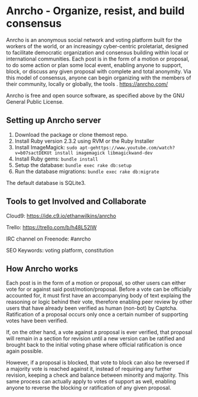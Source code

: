 Anrcho - Organize, resist, and build consensus
======
Anrcho is an anonymous social network and voting platform built for the workers of the world, or an increasingy cyber-centric proletariat, designed to facilitate democratic organization and consensus building within local or international communities. Each post is in the form of a motion or proposal, to do some action or plan some local event, enabling anyone to support, block, or discuss any given proposal with complete and total anonymity. Via this model of consensus, anyone can begin organizing with the members of their community, locally or globally, the tools .
https://anrcho.com/

Anrcho is free and open source software, as specified above by the GNU General Public License.

## Setting up Anrcho server

1. Download the package or clone themost repo.
2. Install Ruby version 2.3.2 using RVM or the Ruby Installer
3. Install ImageMagick: `sudo apt-gehttps://www.youtube.com/watch?v=b07sactDEKUt install imagemagick libmagickwand-dev`
4. Install Ruby gems: `bundle install`
5. Setup the database: `bundle exec rake db:setup`
6. Run the database migrations: `bundle exec rake db:migrate`

The default database is SQLite3.

## Tools to get Involved and Collaborate

Cloud9: https://ide.c9.io/ethanwilkins/anrcho

Trello: https://trello.com/b/h48L52IW

IRC channel on Freenode: #anrcho

SEO Keywords: voting platform, constitution

## How Anrcho works

Each post is in the form of a motion or proposal, so other users can either vote for or against said post/motion/proposal. Before a vote can be officially accounted for, it must first have an accompanying body of text explaing the reasoning or logic behind their vote, therefore enabling peer review by other users that have already been verified as human (non-bot) by Captcha. Ratification of a proposal occurs only once a certain number of supporting votes have been verified.

If, on the other hand, a vote against a proposal is ever verified, that proposal will remain in a section for revision until a new version can be ratified and brought back to the initial voting phase where official ratification is once again possible.

However, if a proposal is blocked, that vote to block can also be reversed if a majority vote is reached against it, instead of requiring any further revision, keeping a check and balance between minority and majority. This same process can actually apply to votes of support as well, enabling anyone to reverse the blocking or ratification of any given proposal.
